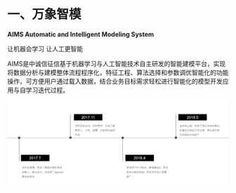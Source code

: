 # 一、万象智模

**AIMS Automatic and Intelligent Modeling System**

让机器会学习 让人工更智能

AIMS是中诚信征信基于机器学习与人工智能技术自主研发的智能建模平台，实现将数据分析与建模整体流程程序化，特征工程、算法选择和参数调优智能化的功能操作，可方便用户通过载入数据，结合业务目标需求轻松进行智能化的模型开发应用与自学习迭代过程。

![img](../images/项目历程.png)

 